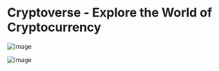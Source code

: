# Cryptoverse - Explore the World of Cryptocurrency

![image](https://user-images.githubusercontent.com/66728375/172125958-26294fb1-feae-4f7d-b0f6-01be9d1ee4d0.png)

![image](https://user-images.githubusercontent.com/66728375/172126038-b31d42ef-af65-48a9-ace6-ed513b7371f0.png)

